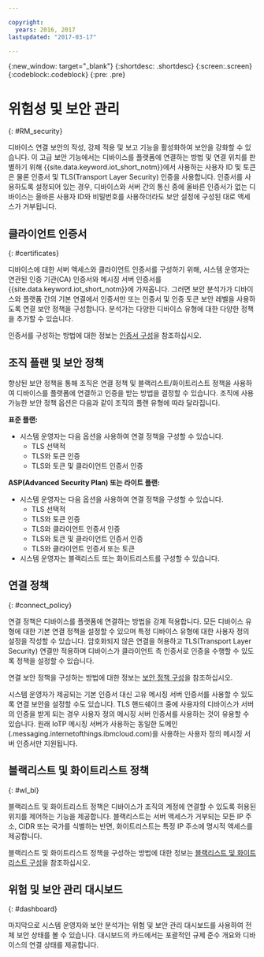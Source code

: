 ```yaml
---

copyright:
  years: 2016, 2017
lastupdated: "2017-03-17"

---
```


{:new_window: target="\_blank"}
{:shortdesc: .shortdesc}
{:screen:.screen}
{:codeblock:.codeblock}
{:pre: .pre}

# 위험성 및 보안 관리
{: #RM_security}

디바이스 연결 보안의 작성, 강제 적용 및 보고 기능을 활성화하여 보안을 강화할 수 있습니다. 이 고급 보안 기능에서는 디바이스를 플랫폼에 연결하는 방법 및 연결 위치를 판별하기 위해 {{site.data.keyword.iot_short_notm}}에서 사용하는 사용자 ID 및 토큰은 물론 인증서 및 TLS(Transport Layer Security) 인증을 사용합니다. 인증서를 사용하도록 설정되어 있는 경우, 디바이스와 서버 간의 통신 중에 올바른 인증서가 없는 디바이스는 올바른 사용자 ID와 비밀번호를 사용하더라도 보안 설정에 구성된 대로 액세스가 거부됩니다. 

## 클라이언트 인증서
{: #certificates}

디바이스에 대한 서버 액세스와 클라이언트 인증서를 구성하기 위해, 시스템 운영자는 연관된 인증 기관(CA) 인증서와 메시징 서버 인증서를 {{site.data.keyword.iot_short_notm}}에 가져옵니다. 그러면 보안 분석가가 디바이스와 플랫폼 간의 기본 연결에서 인증서만 또는 인증서 및 인증 토큰 보안 레벨을 사용하도록 연결 보안 정책을 구성합니다. 분석가는 다양한 디바이스 유형에 대한 다양한 정책을 추가할 수 있습니다. 

인증서를 구성하는 방법에 대한 정보는 [인증서 구성](set_up_certificates.html)을 참조하십시오. 

## 조직 플랜 및 보안 정책
향상된 보안 정책을 통해 조직은 연결 정책 및 블랙리스트/화이트리스트 정책을 사용하여 디바이스를 플랫폼에 연결하고 인증을 받는 방법을 결정할 수 있습니다. 조직에 사용 가능한 보안 정책 옵션은 다음과 같이 조직의 플랜 유형에 따라 달라집니다. 

**표준 플랜:**
- 시스템 운영자는 다음 옵션을 사용하여 연결 정책을 구성할 수 있습니다. 
    - TLS 선택적 
    - TLS와 토큰 인증
    - TLS와 토큰 및 클라이언트 인증서 인증

**ASP(Advanced Security Plan) 또는 라이트 플랜:** 
- 시스템 운영자는 다음 옵션을 사용하여 연결 정책을 구성할 수 있습니다. 
    - TLS 선택적 
    - TLS와 토큰 인증
    - TLS와 클라이언트 인증서 인증
    - TLS와 토큰 및 클라이언트 인증서 인증
    - TLS와 클라이언트 인증서 또는 토큰
- 시스템 운영자는 블랙리스트 또는 화이트리스트를 구성할 수 있습니다. 

## 연결 정책
{: #connect_policy}

연결 정책은 디바이스를 플랫폼에 연결하는 방법을 강제 적용합니다. 모든 디바이스 유형에 대한 기본 연결 정책을 설정할 수 있으며 특정 디바이스 유형에 대한 사용자 정의 설정을 작성할 수 있습니다. 암호화되지 않은 연결을 허용하고 TLS(Transport Layer Security) 연결만 적용하며 디바이스가 클라이언트 측 인증서로 인증을 수행할 수 있도록 정책을 설정할 수 있습니다. 

연결 보안 정책을 구성하는 방법에 대한 정보는 [보안 정책 구성](set_up_policies.html)을 참조하십시오. 

시스템 운영자가 제공되는 기본 인증서 대신 고유 메시징 서버 인증서를 사용할 수 있도록 연결 보안을 설정할 수도 있습니다. TLS 핸드쉐이크 중에 사용자의 디바이스가 서버의 인증을 받게 되는 경우 사용자 정의 메시징 서버 인증서를 사용하는 것이 유용할 수 있습니다. 원래 IoTP 메시징 서버가 사용하는 동일한 도메인(<orgId>.messaging.internetofthings.ibmcloud.com)을 사용하는 사용자 정의 메시징 서버 인증서만 지원됩니다. 

## 블랙리스트 및 화이트리스트 정책
{: #wl_bl}

블랙리스트 및 화이트리스트 정책은 디바이스가 조직의 계정에 연결할 수 있도록 허용된 위치를 제어하는 기능을 제공합니다. 블랙리스트는 서버 액세스가 거부되는 모든 IP 주소, CIDR 또는 국가를 식별하는 반면, 화이트리스트는 특정 IP 주소에 명시적 액세스를 제공합니다. 

블랙리스트 및 화이트리스트 정책을 구성하는 방법에 대한 정보는 [블랙리스트 및 화이트리스트 구성](set_up_policies.html#config_black_white)을 참조하십시오. 

## 위험 및 보안 관리 대시보드
{: #dashboard}

마지막으로 시스템 운영자와 보안 분석가는 위험 및 보안 관리 대시보드를 사용하여 전체 보안 상태를 볼 수 있습니다. 대시보드의 카드에서는 포괄적인 규제 준수 개요와 디바이스의 연결 상태를 제공합니다. 
